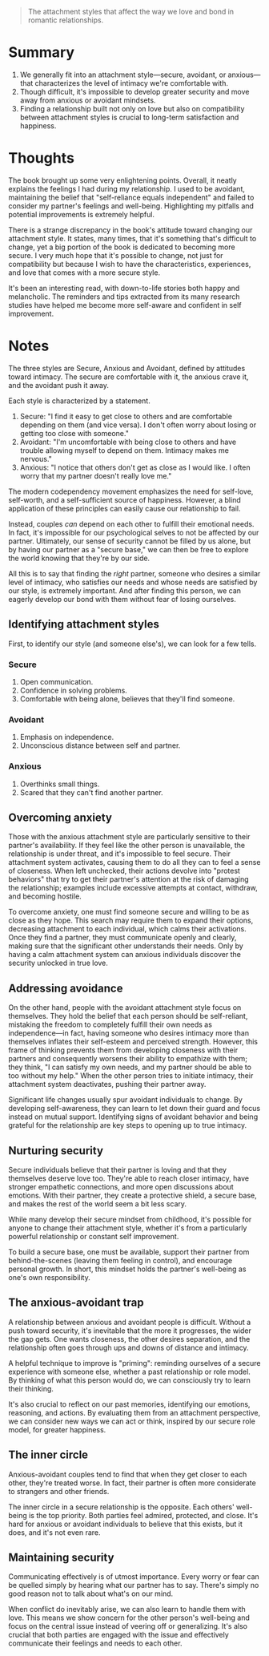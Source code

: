 > The attachment styles that affect the way we love and bond in romantic relationships.

# Summary
1. We generally fit into an attachment style—secure, avoidant, or anxious—that characterizes the level of intimacy we're comfortable with.
2. Though difficult, it's impossible to develop greater security and move away from anxious or avoidant mindsets.
3. Finding a relationship built not only on love but also on compatibility between attachment styles is crucial to long-term satisfaction and happiness.

# Thoughts
The book brought up some very enlightening points. Overall, it neatly explains the feelings I had during my relationship. I used to be avoidant, maintaining the belief that "self-reliance equals independent" and failed to consider my partner's feelings and well-being. Highlighting my pitfalls and potential improvements is extremely helpful.

There is a strange discrepancy in the book's attitude toward changing our attachment style. It states, many times, that it's something that's difficult to change, yet a big portion of the book is dedicated to becoming more secure. I very much hope that it's possible to change, not just for compatibility but because I wish to have the characteristics, experiences, and love that comes with a more secure style.

It's been an interesting read, with down-to-life stories both happy and melancholic. The reminders and tips extracted from its many research studies have helped me become more self-aware and confident in self improvement.

# Notes
The three styles are Secure, Anxious and Avoidant, defined by attitudes toward intimacy. The secure are comfortable with it, the anxious crave it, and the avoidant push it away.

Each style is characterized by a statement.
1. Secure: "I find it easy to get close to others and are comfortable depending on them (and vice versa). I don't often worry about losing or getting too close with someone."
2. Avoidant: "I'm uncomfortable with being close to others and have trouble allowing myself to depend on them. Intimacy makes me nervous."
3. Anxious: "I notice that others don't get as close as I would like. I often worry that my partner doesn't really love me."

The modern codependency movement emphasizes the need for self-love, self-worth, and a self-sufficient source of happiness. However, a blind application of these principles can easily cause our relationship to fail.

Instead, couples _can_ depend on each other to fulfill their emotional needs. In fact, it's impossible for our psychological selves to not be affected by our partner. Ultimately, our sense of security cannot be filled by us alone, but by having our partner as a "secure base," we can then be free to explore the world knowing that they're by our side.

All this is to say that finding the _right_ partner, someone who desires a similar level of intimacy, who satisfies our needs and whose needs are satisfied by our style, is extremely important. And after finding this person, we can eagerly develop our bond with them without fear of losing ourselves.

## Identifying attachment styles
First, to identify our style (and someone else's), we can look for a few tells.

### Secure
1. Open communication.
2. Confidence in solving problems.
3. Comfortable with being alone, believes that they'll find someone.

### Avoidant
1. Emphasis on independence.
2. Unconscious distance between self and partner.

### Anxious
1. Overthinks small things.
2. Scared that they can't find another partner.

## Overcoming anxiety
Those with the anxious attachment style are particularly sensitive to their partner's availability. If they feel like the other person is unavailable, the relationship is under threat, and it's impossible to feel secure. Their attachment system activates, causing them to do all they can to feel a sense of closeness. When left unchecked, their actions devolve into "protest behaviors" that try to get their partner's attention at the risk of damaging the relationship; examples include excessive attempts at contact, withdraw, and becoming hostile.

To overcome anxiety, one must find someone secure and willing to be as close as they hope. This search may require them to expand their options, decreasing attachment to each individual, which calms their activations. Once they find a partner, they must communicate openly and clearly, making sure that the significant other understands their needs. Only by having a calm attachment system can anxious individuals discover the security unlocked in true love.

## Addressing avoidance
On the other hand, people with the avoidant attachment style focus on themselves. They hold the belief that each person should be self-reliant, mistaking the freedom to completely fulfill their own needs as independence—in fact, having someone who desires intimacy more than themselves inflates their self-esteem and perceived strength. However, this frame of thinking prevents them from developing closeness with their partners and consequently worsens their ability to empathize with them; they think, "I can satisfy my own needs, and my partner should be able to too without my help." When the other person tries to initiate intimacy, their attachment system deactivates, pushing their partner away.

Significant life changes usually spur avoidant individuals to change. By developing self-awareness, they can learn to let down their guard and focus instead on mutual support. Identifying signs of avoidant behavior and being grateful for the relationship are key steps to opening up to true intimacy.

## Nurturing security
Secure individuals believe that their partner is loving and that they themselves deserve love too. They're able to reach closer intimacy, have stronger empathetic connections, and more open discussions about emotions. With their partner, they create a protective shield, a secure base, and makes the rest of the world seem a bit less scary.

While many develop their secure mindset from childhood, it's possible for anyone to change their attachment style, whether it's from a particularly powerful relationship or constant self improvement.

To build a secure base, one must be available, support their partner from behind-the-scenes (leaving them feeling in control), and encourage personal growth. In short, this mindset holds the partner's well-being as one's own responsibility.

## The anxious-avoidant trap
A relationship between anxious and avoidant people is difficult. Without a push toward security, it's inevitable that the more it progresses, the wider the gap gets. One wants closeness, the other desires separation, and the relationship often goes through ups and downs of distance and intimacy.

A helpful technique to improve is "priming": reminding ourselves of a secure experience with someone else, whether a past relationship or role model. By thinking of what this person would do, we can consciously try to learn their thinking.

It's also crucial to reflect on our past memories, identifying our emotions, reasoning, and actions. By evaluating them from an attachment perspective, we can consider new ways we can act or think, inspired by our secure role model, for greater happiness.

## The inner circle
Anxious-avoidant couples tend to find that when they get closer to each other, they're treated worse. In fact, their partner is often more considerate to strangers and other friends.

The inner circle in a secure relationship is the opposite. Each others' well-being is the top priority. Both parties feel admired, protected, and close. It's hard for anxious or avoidant individuals to believe that this exists, but it does, and it's not even rare.

## Maintaining security
Communicating effectively is of utmost importance. Every worry or fear can be quelled simply by hearing what our partner has to say. There's simply no good reason not to talk about what's on our mind.

When conflict do inevitably arise, we can also learn to handle them with love. This means we show concern for the other person's well-being and focus on the central issue instead of veering off or generalizing. It's also crucial that both parties are engaged with the issue and effectively communicate their feelings and needs to each other.